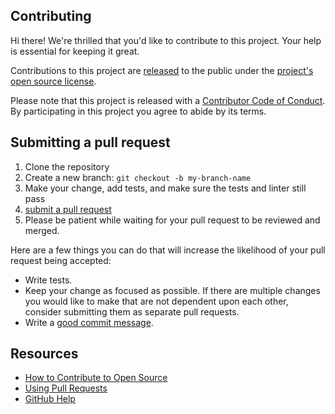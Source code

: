 ## Contributing

[pr]: https://github.com/education/autograding/compare
[style]: https://github.com/github/gh-classroom/blob/main/.golangci.yaml
[release-docs]: https://help.github.com/articles/github-terms-of-service/#6-contributions-under-repository-license
[good-commit-msg]: http://tbaggery.com/2008/04/19/a-note-about-git-commit-messages.html

Hi there! We're thrilled that you'd like to contribute to this project. Your help is essential for keeping it great.

Contributions to this project are [released][release-docs] to the public under the [project's open source license](./LICENSE.txt).

Please note that this project is released with a [Contributor Code of Conduct](./CODE-OF-CONDUCT.md). By participating in this project you agree to abide by its terms.

## Submitting a pull request

1. Clone the repository
1. Create a new branch: `git checkout -b my-branch-name`
1. Make your change, add tests, and make sure the tests and linter still pass
1. [submit a pull request][pr]
1. Please be patient while waiting for your pull request to be reviewed and merged.

Here are a few things you can do that will increase the likelihood of your pull request being accepted:

- Write tests.
- Keep your change as focused as possible. If there are multiple changes you would like to make that are not dependent upon each other, consider submitting them as separate pull requests.
- Write a [good commit message][good-commit-msg].

## Resources

- [How to Contribute to Open Source](https://opensource.guide/how-to-contribute/)
- [Using Pull Requests](https://help.github.com/articles/about-pull-requests/)
- [GitHub Help](https://help.github.com)
